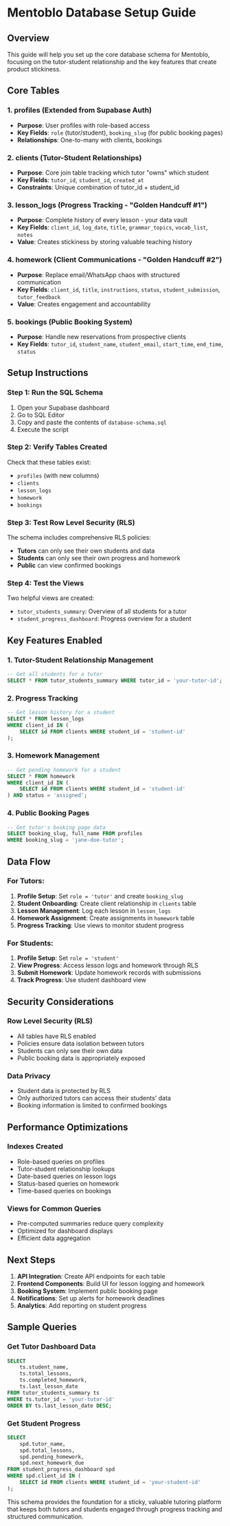 # Mentoblo Database Setup Guide

## Overview
This guide will help you set up the core database schema for Mentoblo, focusing on the tutor-student relationship and the key features that create product stickiness.

## Core Tables

### 1. **profiles** (Extended from Supabase Auth)
- **Purpose**: User profiles with role-based access
- **Key Fields**: `role` (tutor/student), `booking_slug` (for public booking pages)
- **Relationships**: One-to-many with clients, bookings

### 2. **clients** (Tutor-Student Relationships)
- **Purpose**: Core join table tracking which tutor "owns" which student
- **Key Fields**: `tutor_id`, `student_id`, `created_at`
- **Constraints**: Unique combination of tutor_id + student_id

### 3. **lesson_logs** (Progress Tracking - "Golden Handcuff #1")
- **Purpose**: Complete history of every lesson - your data vault
- **Key Fields**: `client_id`, `log_date`, `title`, `grammar_topics`, `vocab_list`, `notes`
- **Value**: Creates stickiness by storing valuable teaching history

### 4. **homework** (Client Communications - "Golden Handcuff #2")
- **Purpose**: Replace email/WhatsApp chaos with structured communication
- **Key Fields**: `client_id`, `title`, `instructions`, `status`, `student_submission`, `tutor_feedback`
- **Value**: Creates engagement and accountability

### 5. **bookings** (Public Booking System)
- **Purpose**: Handle new reservations from prospective clients
- **Key Fields**: `tutor_id`, `student_name`, `student_email`, `start_time`, `end_time`, `status`

## Setup Instructions

### Step 1: Run the SQL Schema
1. Open your Supabase dashboard
2. Go to SQL Editor
3. Copy and paste the contents of `database-schema.sql`
4. Execute the script

### Step 2: Verify Tables Created
Check that these tables exist:
- `profiles` (with new columns)
- `clients`
- `lesson_logs`
- `homework`
- `bookings`

### Step 3: Test Row Level Security (RLS)
The schema includes comprehensive RLS policies:
- **Tutors** can only see their own students and data
- **Students** can only see their own progress and homework
- **Public** can view confirmed bookings

### Step 4: Test the Views
Two helpful views are created:
- `tutor_students_summary`: Overview of all students for a tutor
- `student_progress_dashboard`: Progress overview for a student

## Key Features Enabled

### 1. **Tutor-Student Relationship Management**
```sql
-- Get all students for a tutor
SELECT * FROM tutor_students_summary WHERE tutor_id = 'your-tutor-id';
```

### 2. **Progress Tracking**
```sql
-- Get lesson history for a student
SELECT * FROM lesson_logs 
WHERE client_id IN (
    SELECT id FROM clients WHERE student_id = 'student-id'
);
```

### 3. **Homework Management**
```sql
-- Get pending homework for a student
SELECT * FROM homework 
WHERE client_id IN (
    SELECT id FROM clients WHERE student_id = 'student-id'
) AND status = 'assigned';
```

### 4. **Public Booking Pages**
```sql
-- Get tutor's booking page data
SELECT booking_slug, full_name FROM profiles 
WHERE booking_slug = 'jane-doe-tutor';
```

## Data Flow

### For Tutors:
1. **Profile Setup**: Set `role = 'tutor'` and create `booking_slug`
2. **Student Onboarding**: Create client relationship in `clients` table
3. **Lesson Management**: Log each lesson in `lesson_logs`
4. **Homework Assignment**: Create assignments in `homework` table
5. **Progress Tracking**: Use views to monitor student progress

### For Students:
1. **Profile Setup**: Set `role = 'student'`
2. **View Progress**: Access lesson logs and homework through RLS
3. **Submit Homework**: Update homework records with submissions
4. **Track Progress**: Use student dashboard view

## Security Considerations

### Row Level Security (RLS)
- All tables have RLS enabled
- Policies ensure data isolation between tutors
- Students can only see their own data
- Public booking data is appropriately exposed

### Data Privacy
- Student data is protected by RLS
- Only authorized tutors can access their students' data
- Booking information is limited to confirmed bookings

## Performance Optimizations

### Indexes Created
- Role-based queries on profiles
- Tutor-student relationship lookups
- Date-based queries on lesson logs
- Status-based queries on homework
- Time-based queries on bookings

### Views for Common Queries
- Pre-computed summaries reduce query complexity
- Optimized for dashboard displays
- Efficient data aggregation

## Next Steps

1. **API Integration**: Create API endpoints for each table
2. **Frontend Components**: Build UI for lesson logging and homework
3. **Booking System**: Implement public booking page
4. **Notifications**: Set up alerts for homework deadlines
5. **Analytics**: Add reporting on student progress

## Sample Queries

### Get Tutor Dashboard Data
```sql
SELECT 
    ts.student_name,
    ts.total_lessons,
    ts.completed_homework,
    ts.last_lesson_date
FROM tutor_students_summary ts
WHERE ts.tutor_id = 'your-tutor-id'
ORDER BY ts.last_lesson_date DESC;
```

### Get Student Progress
```sql
SELECT 
    spd.tutor_name,
    spd.total_lessons,
    spd.pending_homework,
    spd.next_homework_due
FROM student_progress_dashboard spd
WHERE spd.client_id IN (
    SELECT id FROM clients WHERE student_id = 'your-student-id'
);
```

This schema provides the foundation for a sticky, valuable tutoring platform that keeps both tutors and students engaged through progress tracking and structured communication.

